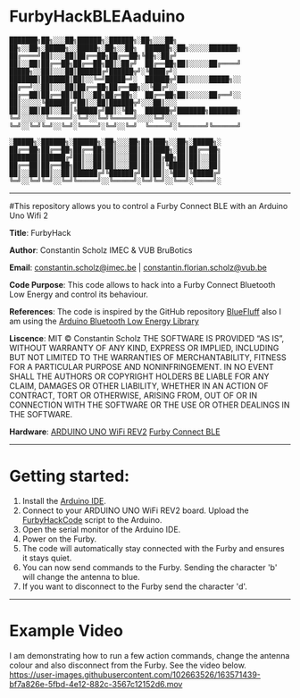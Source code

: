 # FurbyHackBLEAaduino
```
███████╗██╗░░░██╗██████╗░██████╗░██╗░░░██╗  ██╗░░██╗░█████╗░░█████╗░██╗░░██╗  ██████╗░██╗░░░░░███████╗
██╔════╝██║░░░██║██╔══██╗██╔══██╗╚██╗░██╔╝  ██║░░██║██╔══██╗██╔══██╗██║░██╔╝  ██╔══██╗██║░░░░░██╔════╝
█████╗░░██║░░░██║██████╔╝██████╦╝░╚████╔╝░  ███████║███████║██║░░╚═╝█████═╝░  ██████╦╝██║░░░░░█████╗░░
██╔══╝░░██║░░░██║██╔══██╗██╔══██╗░░╚██╔╝░░  ██╔══██║██╔══██║██║░░██╗██╔═██╗░  ██╔══██╗██║░░░░░██╔══╝░░
██║░░░░░╚██████╔╝██║░░██║██████╦╝░░░██║░░░  ██║░░██║██║░░██║╚█████╔╝██║░╚██╗  ██████╦╝███████╗███████╗
╚═╝░░░░░░╚═════╝░╚═╝░░╚═╝╚═════╝░░░░╚═╝░░░  ╚═╝░░╚═╝╚═╝░░╚═╝░╚════╝░╚═╝░░╚═╝  ╚═════╝░╚══════╝╚══════╝

░█████╗░██████╗░██████╗░██╗░░░██╗██╗███╗░░██╗░█████╗░
██╔══██╗██╔══██╗██╔══██╗██║░░░██║██║████╗░██║██╔══██╗
███████║██████╔╝██║░░██║██║░░░██║██║██╔██╗██║██║░░██║
██╔══██║██╔══██╗██║░░██║██║░░░██║██║██║╚████║██║░░██║
██║░░██║██║░░██║██████╔╝╚██████╔╝██║██║░╚███║╚█████╔╝
╚═╝░░╚═╝╚═╝░░╚═╝╚═════╝░░╚═════╝░╚═╝╚═╝░░╚══╝░╚════╝░                                                                                          
```
------------------------------------------------------- 

#This repository allows you to control a Furby Connect BLE with an Arduino Uno Wifi 2

  **Title**:      FurbyHack
  
  **Author**:     Constantin Scholz IMEC & VUB BruBotics
  
  **Email**:      constantin.scholz@imec.be | constantin.florian.scholz@vub.be
  
  **Code 
  Purpose**:    This code allows to hack into a Furby Connect Bluetooth Low Energy and control its behaviour. 
  
  **References**: The code is inspired by the GitHub repository [BlueFluff](https://github.com/Jeija/bluefluff)  also 
              I am using the [Arduino Bluetooth Low Energy Library](https://github.com/arduino-libraries/ArduinoBLE)
              
  **Liscence**:   MIT © Constantin Scholz
              THE SOFTWARE IS PROVIDED “AS IS”, WITHOUT WARRANTY OF ANY KIND, EXPRESS OR IMPLIED, 
              INCLUDING BUT NOT LIMITED TO THE WARRANTIES OF MERCHANTABILITY, FITNESS FOR A PARTICULAR 
              PURPOSE AND NONINFRINGEMENT. IN NO EVENT SHALL THE AUTHORS OR COPYRIGHT HOLDERS BE LIABLE FOR ANY CLAIM, 
              DAMAGES OR OTHER LIABILITY, WHETHER IN AN ACTION OF CONTRACT, TORT OR OTHERWISE, ARISING FROM, 
              OUT OF OR IN CONNECTION WITH THE SOFTWARE OR THE USE OR OTHER DEALINGS IN THE SOFTWARE.

 **Hardware**:    [ARDUINO UNO WiFi REV2](http://store.arduino.cc/products/arduino-uno-wifi-rev2)
              [Furby Connect BLE](https://furby.hasbro.com/en-us) 
              
              
 -------------------
 
#  Getting started: 
1. Install the [Arduino IDE](https://www.arduino.cc/en/software). 
2. Connect to your ARDUINO UNO WiFi REV2 board. Upload the [FurbyHackCode](../FurbyHackCode/FurbyHackCode.ino) script to the Arduino.
3. Open the serial monitor of the Arduino IDE.
4. Power on the Furby. 
5. The code will automatically stay connected with the Furby and ensures it stays quiet.
6. You can now send commands to the Furby. Sending the character 'b' will change the antenna to blue.
7. If you want to disconnect to the Furby send the character 'd'.
              
 -------------------
 
 #  Example Video
 I am demonstrating how to run a few action commands, change the antenna colour and also disconnect from the Furby. See the video below.
https://user-images.githubusercontent.com/102663526/163571439-bf7a826e-5fbd-4e12-882c-3567c12152d6.mov

